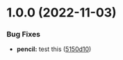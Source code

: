 # 1.0.0 (2022-11-03)


### Bug Fixes

* **pencil:** test this ([5150d10](https://github.com/xmartlabs/rnx-cli/commit/5150d109d5c1a0c25b4acd1230cd8eff221ab0db))
